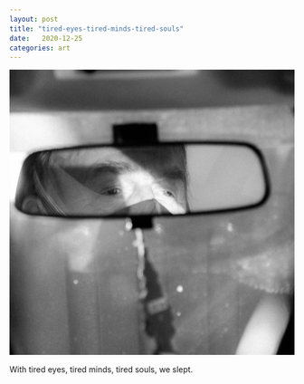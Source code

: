 ```yaml
---
layout: post
title: "tired-eyes-tired-minds-tired-souls"
date:   2020-12-25
categories: art
---
```


![tired-eyes-tired-minds-tired-souls](/img/arts/tired-eyes-tired-minds-tired-souls.jpg)


<span class='image-details'>
With tired eyes, tired minds, tired souls, we slept.
</span>
